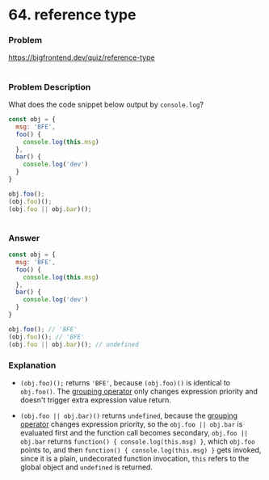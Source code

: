 # 64. reference type

### Problem

https://bigfrontend.dev/quiz/reference-type

#

### Problem Description

What does the code snippet below output by `console.log`?

<!--prettier-ignore-->
```js
const obj = {
  msg: 'BFE',
  foo() {
    console.log(this.msg)
  },
  bar() {
    console.log('dev')
  }
}

obj.foo();
(obj.foo)();
(obj.foo || obj.bar)();
```

#

### Answer

<!--prettier-ignore-->
```js
const obj = {
  msg: 'BFE',
  foo() {
    console.log(this.msg)
  },
  bar() {
    console.log('dev')
  }
}

obj.foo(); // 'BFE'
(obj.foo)(); // 'BFE'
(obj.foo || obj.bar)(); // undefined
```

### Explanation

- `(obj.foo)();` returns `'BFE'`, because `(obj.foo)()` is identical to `obj.foo()`. The [grouping operator](https://developer.mozilla.org/en-US/docs/Web/JavaScript/Reference/Operators/Grouping) only changes expression priority and doesn't trigger extra expression value return.

- `(obj.foo || obj.bar)()` returns `undefined`, because the [grouping operator](https://developer.mozilla.org/en-US/docs/Web/JavaScript/Reference/Operators/Grouping) changes expression priority, so the `obj.foo || obj.bar` is evaluated first and the function call becomes secondary, `obj.foo || obj.bar` returns `function() { console.log(this.msg) }`, which `obj.foo` points to, and then `function() { console.log(this.msg) }` gets invoked, since it is a plain, undecorated function invocation, `this` refers to the global object and `undefined` is returned.
